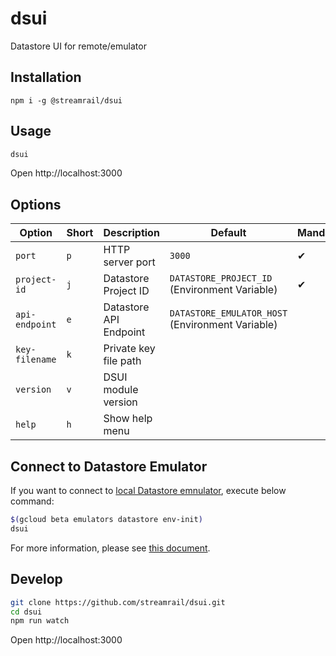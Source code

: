 # dsui
Datastore UI for remote/emulator

## Installation
`npm i -g @streamrail/dsui`

## Usage
```bash
dsui
```
Open http://localhost:3000

## Options

| Option            | Short | Description            | Default                                          | Mandatory |
|-------------------|-------|------------------------|--------------------------------------------------|-----------|
| `port`            | `p`   | HTTP server port       | `3000`                                           | ✔         |
| `project-id`      | `j`   | Datastore Project ID   | `DATASTORE_PROJECT_ID` (Environment Variable)    | ✔         |
| `api-endpoint`    | `e`   | Datastore API Endpoint | `DATASTORE_EMULATOR_HOST` (Environment Variable) |           |
| `key-filename`    | `k`   | Private key file path  |                                                  |           |
| `version`         | `v`   | DSUI module version    |                                                  |           |
| `help`            | `h`   | Show help menu         |                                                  |           |

## Connect to Datastore Emulator

If you want to connect to [local Datastore emnulator](https://cloud.google.com/datastore/docs/tools/datastore-emulator), execute below command:
```bash
$(gcloud beta emulators datastore env-init)
dsui
```

For more information, please see [this document](https://cloud.google.com/datastore/docs/tools/datastore-emulator#setting_environment_variables).

## Develop
```bash
git clone https://github.com/streamrail/dsui.git
cd dsui
npm run watch
```
Open http://localhost:3000